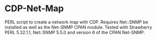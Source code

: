 # CDP-Net-Map
PERL script to create a network map with CDP. Requires Net::SNMP be installed as well as the Net-SNMP CPAN module. Tested with Strawberry PERL 5.32.1.1, Net::SNMP 5.5.0 and version 6 of the CPAN Net-SNMP.
